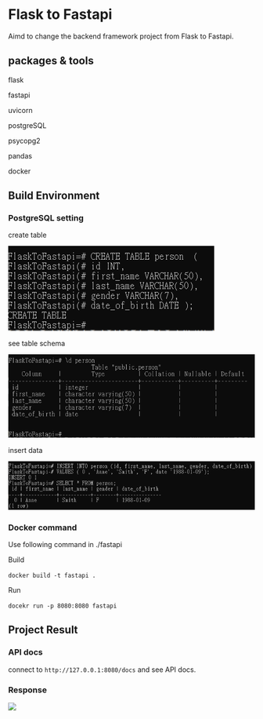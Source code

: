 # Flask to Fastapi
Aimd to change the backend framework project from Flask to Fastapi.

## packages & tools
flask

fastapi

uvicorn

postgreSQL

psycopg2

pandas

docker



## Build Environment
### PostgreSQL setting  

create table  

![](img/DDL_createTable.png)  

see table schema  

![](img/personTableSchema.png)  

insert data  

![](img/InsertInto.png)  



### Docker command
Use following command in ./fastapi  

Build  

```docker build -t fastapi .```

Run  

```docekr run -p 8080:8080 fastapi```

## Project Result

### API docs
connect to `http://127.0.0.1:8080/docs` and see API docs.  

### Response
![](img/getDataFromPsql.png)